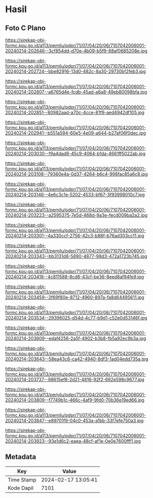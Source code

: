 # Hasil

## Foto C Plano

https://sirekap-obj-formc.kpu.go.id/a113/pemilu/pdpr/71/07/04/20/06/7107042006001-20240214-202646--3cf854dd-d70e-4b09-b5f9-88af0685208e.jpg

https://sirekap-obj-formc.kpu.go.id/a113/pemilu/pdpr/71/07/04/20/06/7107042006001-20240214-202724--bbe82916-13d0-482c-8a30-29730bf2feb3.jpg

https://sirekap-obj-formc.kpu.go.id/a113/pemilu/pdpr/71/07/04/20/06/7107042006001-20240214-202807--a6765d4e-fcdb-45ad-a6a8-49eb80098bfa.jpg

https://sirekap-obj-formc.kpu.go.id/a113/pemilu/pdpr/71/07/04/20/06/7107042006001-20240214-202851--80982aad-a70c-4cce-81f9-aed4942df105.jpg

https://sirekap-obj-formc.kpu.go.id/a113/pemilu/pdpr/71/07/04/20/06/7107042006001-20240214-202941--b551a594-60e5-4e09-a644-b27af06f0dec.jpg

https://sirekap-obj-formc.kpu.go.id/a113/pemilu/pdpr/71/07/04/20/06/7107042006001-20240214-203030--f9a4dad8-45c9-4064-b1da-4661ff5022ab.jpg

https://sirekap-obj-formc.kpu.go.id/a113/pemilu/pdpr/71/07/04/20/06/7107042006001-20240214-203108--79360e4a-0d37-4264-b6c4-998fac85a6c8.jpg

https://sirekap-obj-formc.kpu.go.id/a113/pemilu/pdpr/71/07/04/20/06/7107042006001-20240214-203146--4e6c3c1e-5202-4533-bf67-3f93998010c7.jpg

https://sirekap-obj-formc.kpu.go.id/a113/pemilu/pdpr/71/07/04/20/06/7107042006001-20240214-203223--a2595375-7e5d-468d-9a3e-fecd009ba2a2.jpg

https://sirekap-obj-formc.kpu.go.id/a113/pemilu/pdpr/71/07/04/20/06/7107042006001-20240214-203301--4a330ccf-2756-42c3-b88f-b76ad303cc11.jpg

https://sirekap-obj-formc.kpu.go.id/a113/pemilu/pdpr/71/07/04/20/06/7107042006001-20240214-203343--bb3131d8-5890-4877-98d3-472a1723b745.jpg

https://sirekap-obj-formc.kpu.go.id/a113/pemilu/pdpr/71/07/04/20/06/7107042006001-20240214-203418--4c811588-8cd6-43cf-be36-8eed8af94fe9.jpg

https://sirekap-obj-formc.kpu.go.id/a113/pemilu/pdpr/71/07/04/20/06/7107042006001-20240214-203459--2f69f80e-8712-4960-897a-fa8d64495611.jpg

https://sirekap-obj-formc.kpu.go.id/a113/pemilu/pdpr/71/07/04/20/06/7107042006001-20240214-203534--29396025-d54d-4c77-b9d1-c52e0d53146f.jpg

https://sirekap-obj-formc.kpu.go.id/a113/pemilu/pdpr/71/07/04/20/06/7107042006001-20240214-203609--edaf4256-2a5f-4902-b3b8-fb5a92ec9b3a.jpg

https://sirekap-obj-formc.kpu.go.id/a113/pemilu/pdpr/71/07/04/20/06/7107042006001-20240214-203643--58ea43c6-ca42-4940-8df3-1ad04edd735a.jpg

https://sirekap-obj-formc.kpu.go.id/a113/pemilu/pdpr/71/07/04/20/06/7107042006001-20240214-203737--98615ef8-2d21-4816-92f2-692e598c9677.jpg

https://sirekap-obj-formc.kpu.go.id/a113/pemilu/pdpr/71/07/04/20/06/7107042006001-20240214-203809--f7749b1c-466c-4af9-9fd0-70b36e19ed66.jpg

https://sirekap-obj-formc.kpu.go.id/a113/pemilu/pdpr/71/07/04/20/06/7107042006001-20240214-203847--e89701f9-04c0-453a-a1bb-33f7efe750a3.jpg

https://sirekap-obj-formc.kpu.go.id/a113/pemilu/pdpr/71/07/04/20/06/7107042006001-20240214-203923--93e1d6c2-eaea-48cf-af1e-0e0e7600fff1.jpg


## Metadata

| Key        | Value               |
| ---------- | ------------------- |
| Time Stamp | 2024-02-17 13:05:41 |
| Kode Dapil | 7101                |



